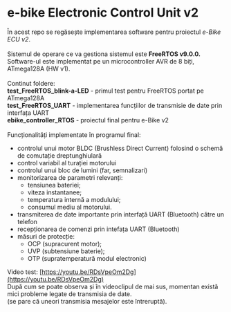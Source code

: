 # e-bike Electronic Control Unit v2
În acest repo se regăsește implementarea software pentru proiectul *e-Bike ECU v2*.<br>
<br>
Sistemul de operare ce va gestiona sistemul este **FreeRTOS v9.0.0.**<br>
Software-ul este implementat pe un microcontroller AVR de 8 biți, ATmega128A (HW v1).<br>
<br>
Continut foldere:<br>
**test_FreeRTOS_blink-a-LED** - primul test pentru FreeRTOS portat pe ATmega128A<br>
**test_FreeRTOS_UART** - implementarea funcțiilor de transmisie de date prin interfața UART<br>
**ebike_controller_RTOS** - proiectul final pentru e-Bike v2<br>
<br>
Funcționalități implementate în programul final:
* controlul unui motor BLDC (Brushless Direct Current) folosind o schemă de comutație dreptunghiulară
* control variabil al turației motorului
* controlul unui bloc de lumini (far, semnalizari)
* monitorizarea de parametri relevanți:
  * tensiunea bateriei;
  * viteza instantanee;
  * temperatura internă a modulului;
  * consumul mediu al motorului.
* transmiterea de date importante prin interfață UART (Bluetooth) către un telefon
* recepționarea de comenzi prin intefața UART (Bluetooth)
* măsuri de protecție:
  * OCP (supracurent motor);
  * UVP (subtensiune baterie);
  * OTP (supratemperatură modul electronic)

Video test:
[https://youtu.be/RDsVpeOm2Dg](https://youtu.be/RDsVpeOm2Dg)<br>
După cum se poate observa și în videoclipul de mai sus, momentan există mici probleme legate de transmisia de date.<br>
(se pare că uneori transmisia mesajelor este întreruptă).
